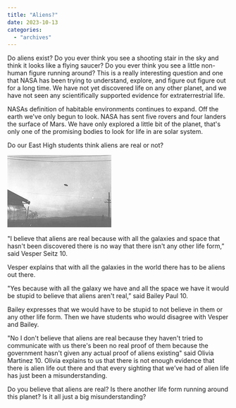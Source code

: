 ```yaml
---
title: "Aliens?"
date: 2023-10-13
categories: 
  - "archives"
---
```


Do aliens exist? Do you ever think you see a shooting stair in the sky and think it looks like a flying saucer? Do you ever think you see a little non-human figure running around? This is a really interesting question and one that NASA has been trying to understand, explore, and figure out figure out for a long time. We have not yet discovered life on any other planet, and we have not seen any scientifically supported evidence for extraterrestrial life.

NASAs definition of habitable environments continues to expand. Off the earth we've only begun to look. NASA has sent five rovers and four landers the surface of Mars. We have only explored a little bit of the planet, that's only one of the promising bodies to look for life in are solar system.

Do our East High students think aliens are real or not?

![](images/bb85bcb6a7a76d8cfc669565628a5572-unexplained-phenomena-willamette-valley.jpg)

"I believe that aliens are real because with all the galaxies and space that hasn't been discovered there is no way that there isn't any other life form,” said Vesper Seitz 10.

Vesper explains that with all the galaxies in the world there has to be aliens out there.

"Yes because with all the galaxy we have and all the space we have it would be stupid to believe that aliens aren't real,” said Bailey Paul 10.

Bailey expresses that we would have to be stupid to not believe in them or any other life form. Then we have students who would disagree with Vesper and Bailey.

"No I don't believe that aliens are real because they haven't tried to communicate with us there's been no real proof of them because the government hasn't given any actual proof of aliens existing" said Olivia Martinez 10. Olivia explains to us that there is not enough evidence that there is alien life out there and that every sighting that we’ve had of alien life has just been a misunderstanding.

Do you believe that aliens are real? Is there another life form running around this planet? Is it all just a big misunderstanding?
